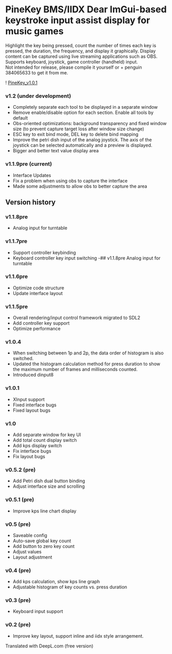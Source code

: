 # PineKey BMS/IIDX Dear ImGui-based keystroke input assist display for music games

Highlight the key being pressed, count the number of times each key is pressed, the duration, the frequency, and display it graphically. Display content can be captured using live streaming applications such as OBS.  
Supports keyboard, joystick, game controller (handheld) input.  
Not intended for release, please compile it yourself or + penguin 384065633 to get it from me.

! [PineKey_v1.0.1](https://github.com/cstrikest/PineKey/blob/main/PineKey_v1.0.1.jpg?raw=true)

### v1.2 (under development)

- Completely separate each tool to be displayed in a separate window
- Remove enable/disable option for each section. Enable all tools by default
- Obs-oriented optimizations: background transparency and fixed window size (to prevent capture target loss after window size change)
- ESC key to exit bind mode, DEL key to delete bind mapping
- Improve the petri dish input of the analog joystick. The axis of the joystick can be selected automatically and a preview is displayed.
- Bigger and better text value display area

### v1.1.9pre (current)

- Interface Updates
- Fix a problem when using obs to capture the interface
- Made some adjustments to allow obs to better capture the area

## Version history

### v1.1.8pre

- Analog input for turntable

### v1.1.7pre

- Support controller keybinding
- Keyboard controller key input switching
-## v1.1.8pre Analog input for turntable 
### v1.1.6pre

- Optimize code structure
- Update interface layout
### v1.1.5pre

- Overall rendering/input control framework migrated to SDL2
- Add controller key support
- Optimize performance

### v1.0.4

- When switching between 1p and 2p, the data order of histogram is also switched.
- Updated the histogram calculation method for press duration to show the maximum number of frames and milliseconds counted.
- Introduced dinput8

### v1.0.1

- XInput support
- Fixed interface bugs
- Fixed layout bugs

### v1.0

- Add separate window for key UI
- Add total count display switch
- Add kps display switch
- Fix interface bugs
- Fix layout bugs
  
### v0.5.2 (pre)

- Add Petri dish dual button binding
- Adjust interface size and scrolling

### v0.5.1 (pre)

- Improve kps line chart display

### v0.5 (pre)

- Saveable config
- Auto-save global key count
- Add button to zero key count
- Adjust values
- Layout adjustment

### v0.4 (pre)

- Add kps calculation, show kps line graph
- Adjustable histogram of key counts vs. press duration

### v0.3 (pre)

- Keyboard input support

### v0.2 (pre)

- Improve key layout, support inline and iidx style arrangement.

Translated with DeepL.com (free version)
